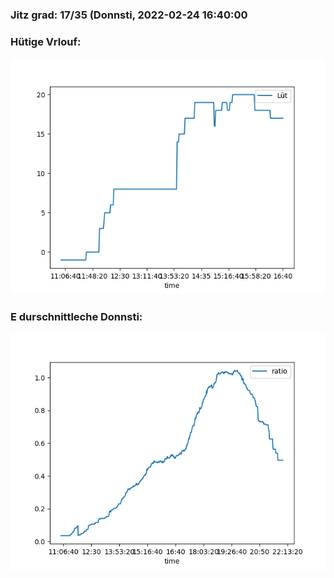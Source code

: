 ### Jitz grad: 17/35 (Donnsti, 2022-02-24 16:40:00

### Hütige Vrlouf:
![Graph](Today.png)

### E durschnittleche Donnsti:
![Graph](Donnsti.png)